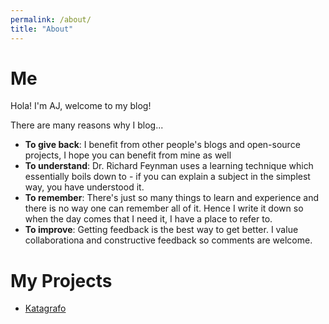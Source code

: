 ```yaml
---
permalink: /about/
title: "About"
---
```


# Me
Hola! I'm AJ, welcome to my blog! 

There are many reasons why I blog...
- **To give back**: I benefit from other people's blogs and open-source projects, I hope you can benefit from mine as well
- **To understand**: Dr. Richard Feynman uses a learning technique which essentially boils down to - if you can explain a subject in the simplest way, you have understood it.
- **To remember**: There's just so many things to learn and experience and there is no way one can remember all of it. Hence I write it down so when the day comes that I need it, I have a place to refer to.  
- **To improve**: Getting feedback is the best way to get better. I value collaborationa and constructive feedback so comments are welcome.


# My Projects
- [Katagrafo](https://ajpagente.github.io/katagrafo-app)